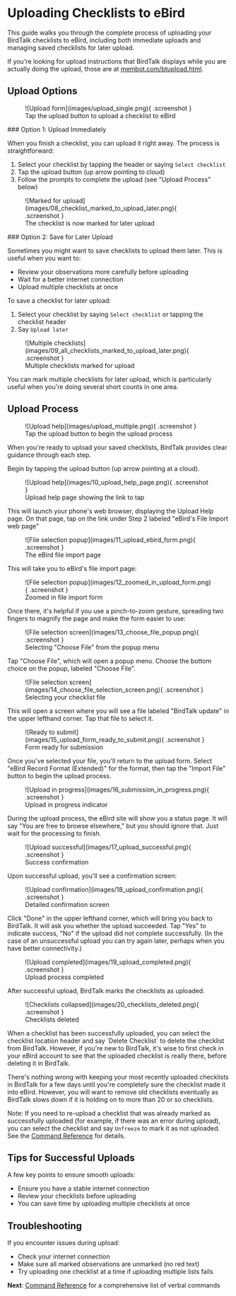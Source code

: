 # Uploading Checklists to eBird

This guide walks you through the complete process of uploading your BirdTalk checklists to eBird, including both immediate uploads and managing saved checklists for later upload.

If you're looking for upload instructions that BirdTalk displays while you are actually doing the upload, those are at <a href="https://membot.com/btupload.html">membot.com/btupload.html</a>.


## Upload Options

<div class="image-container" markdown>
<figure markdown>
  ![Upload form](images/upload_single.png){ .screenshot }
  <figcaption>Tap the upload button to upload a checklist to eBird</figcaption>
</figure>
</div>

<div class="content-wrap" markdown="1">
### Option 1: Upload Immediately

When you finish a checklist, you can upload it right away. The process is straightforward:

1. Select your checklist by tapping the header or saying `Select checklist`
2. Tap the upload button (up arrow pointing to cloud)
3. Follow the prompts to complete the upload (see "Upload Process" below)
</div>

<div class="clear-floats"></div>

<div class="image-container" markdown>
<figure markdown>
  ![Marked for upload](images/08_checklist_marked_to_upload_later.png){ .screenshot }
  <figcaption>The checklist is now marked for later upload</figcaption>
</figure>
</div>

<div class="content-wrap" markdown="1">
### Option 2: Save for Later Upload

Sometimes you might want to save checklists to upload them later. This is useful when you want to:

- Review your observations more carefully before uploading
- Wait for a better internet connection
- Upload multiple checklists at once

To save a checklist for later upload:

1. Select your checklist by saying `Select checklist` or tapping the checklist header
2. Say `Upload later`
</div>

<div class="clear-floats"></div>

<div class="image-container" markdown>
<figure markdown>
  ![Multiple checklists](images/09_all_checklists_marked_to_upload_later.png){ .screenshot }
  <figcaption>Multiple checklists marked for upload</figcaption>
</figure>
</div>

<div class="content-wrap" markdown="1">
You can mark multiple checklists for later upload, which is particularly useful when you're doing several short counts in one area.
</div>

<div class="clear-floats"></div>

## Upload Process

<div class="image-container" markdown>
<figure markdown>
  ![Upload help](images/upload_multiple.png){ .screenshot }
  <figcaption>Tap the upload button to begin the upload process</figcaption>
</figure>
</div>

<div class="content-wrap" markdown="1">
When you're ready to upload your saved checklists, BirdTalk provides clear guidance through each step.

Begin by tapping the upload button (up arrow pointing at a cloud).
</div>

<div class="clear-floats"></div>

<div class="image-container" markdown>
<figure markdown>
  ![Upload help](images/10_upload_help_page.png){ .screenshot }
  <figcaption>Upload help page showing the link to tap</figcaption>
</figure>
</div>

<div class="content-wrap" markdown="1">
This will launch your phone's web browser, displaying the Upload Help page. On that page, tap on the link under Step 2 labeled "eBird's File Import web page"
</div>

<div class="clear-floats"></div>

<div class="image-container" markdown>
<figure markdown>
  ![File selection popup](images/11_upload_ebird_form.png){ .screenshot }
  <figcaption>The eBird file import page</figcaption>
</figure>
</div>

<div class="content-wrap" markdown="1">
This will take you to eBird's file import page:
</div>

<div class="clear-floats"></div>

<div class="image-container" markdown>
<figure markdown>
  ![File selection popup](images/12_zoomed_in_upload_form.png){ .screenshot }
  <figcaption>Zoomed in file import form</figcaption>
</figure>
</div>

<div class="content-wrap" markdown="1">
Once there, it's helpful if you use a pinch-to-zoom gesture, spreading two fingers to magnify the page and make the form easier to use:
</div>

<div class="clear-floats"></div>

<div class="image-container" markdown>
<figure markdown>
  ![File selection screen](images/13_choose_file_popup.png){ .screenshot }
  <figcaption>Selecting "Choose File" from the popup menu</figcaption>
</figure>
</div>

<div class="content-wrap" markdown="1">
Tap "Choose File", which will open a popup menu. Choose the bottom choice on the popup, labeled "Choose File".
</div>

<div class="clear-floats"></div>

<div class="image-container" markdown>
<figure markdown>
  ![File selection screen](images/14_choose_file_selection_screen.png){ .screenshot }
  <figcaption>Selecting your checklist file</figcaption>
</figure>
</div>

<div class="content-wrap" markdown="1">
This will open a screen where you will see a file labeled "BirdTalk update" in the upper lefthand corner. Tap that file to select it.
</div>

<div class="clear-floats"></div>

<div class="image-container" markdown>
<figure markdown>
  ![Ready to submit](images/15_upload_form_ready_to_submit.png){ .screenshot }
  <figcaption>Form ready for submission</figcaption>
</figure>
</div>

<div class="content-wrap" markdown="1">
Once you've selected your file, you'll return to the upload form. Select "eBird Record Format (Extended)" for the format, then tap the "Import File" button to begin the upload process.
</div>

<div class="clear-floats"></div>

<div class="image-container" markdown>
<figure markdown>
  ![Upload in progress](images/16_submission_in_progress.png){ .screenshot }
  <figcaption>Upload in progress indicator</figcaption>
</figure>
</div>

<div class="content-wrap" markdown="1">
During the upload process, the eBird site will show you a status page. It will say "You are free to browse elsewhere," but you should ignore that. Just wait for the processing to finish.
</div>

<div class="clear-floats"></div>

<div class="image-container" markdown>
<figure markdown>
  ![Upload successful](images/17_upload_successful.png){ .screenshot }
  <figcaption>Success confirmation</figcaption>
</figure>
</div>

<div class="content-wrap" markdown="1">
Upon successful upload, you'll see a confirmation screen:
</div>

<div class="clear-floats"></div>

<div class="image-container" markdown>
<figure markdown>
  ![Upload confirmation](images/18_upload_confirmation.png){ .screenshot }
  <figcaption>Detailed confirmation screen</figcaption>
</figure>
</div>

<div class="content-wrap" markdown="1">
Click "Done" in the upper lefthand corner, which will bring you back to BirdTalk. It will ask you whether the upload succeeded. Tap "Yes" to indicate success, "No" if the upload did not complete successfully. (In the case of an unsuccessful upload you can try again later, perhaps when you have better connectivity.)
</div>

<div class="clear-floats"></div>

<div class="image-container" markdown>
<figure markdown>
  ![Upload completed](images/19_upload_completed.png){ .screenshot }
  <figcaption>Upload process completed</figcaption>
</figure>
</div>

<div class="content-wrap" markdown="1">
After successful upload, BirdTalk marks the checklists as uploaded.
</div>

<div class="clear-floats"></div>

<div class="image-container" markdown>
<figure markdown>
  ![Checklists collapsed](images/20_checklists_deleted.png){ .screenshot }
  <figcaption>Checklists deleted</figcaption>
</figure>
</div>

<div class="content-wrap" markdown="1">
When a checklist has been successfully uploaded, you can select the checklist location header and say `Delete Checklist` to delete the checklist from BirdTalk.  However, if you're new to BirdTalk, it's wise to first check in your eBird account to see that the uploaded checklist is really there, before deleting it in BirdTalk.

There's nothing wrong with keeping your most recently uploaded checklists in BirdTalk for a few days until you're completely sure the checklist made it into eBird.  However, you will want to remove old checklists eventually as BirdTalk slows down if it is holding on to more than 20 or so checklists.
</div>

<div class="clear-floats"></div>

Note: If you need to re-upload a checklist that was already marked as successfully uploaded (for example, if there was an error during upload), you can select the checklist and say `Unfreeze` to mark it as not uploaded. See the [Command Reference](commands/reference.md) for details.

## Tips for Successful Uploads

A few key points to ensure smooth uploads:

- Ensure you have a stable internet connection
- Review your checklists before uploading
- You can save time by uploading multiple checklists at once

## Troubleshooting

If you encounter issues during upload:

- Check your internet connection
- Make sure all marked observations are unmarked (no red text)
- Try uploading one checklist at a time if uploading multiple lists fails

**Next**: [Command Reference](commands/reference.md) for a comprehensive list of verbal commands

